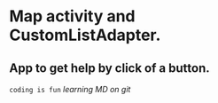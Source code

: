 # Map activity and CustomListAdapter.
## App to get help by click of a button.
`coding is fun`
_learning MD on  git_